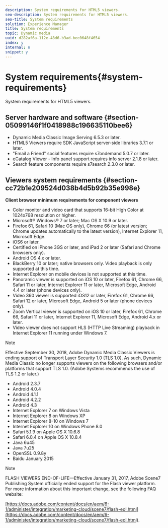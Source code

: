 ```yaml
---
description: System requirements for HTML5 viewers.
seo-description: System requirements for HTML5 viewers.
seo-title: System requirements
solution: Experience Manager
title: System requirements
topic: Dynamic media
uuid: d282af6a-112e-48d6-b3ad-bec0648f4654
index: y
internal: n
snippet: y
---
```


# System requirements{#system-requirements}

System requirements for HTML5 viewers.

## Server hardware and software {#section-05099146f1f0418988c196635110bee6}

* Dynamic Media Classic Image Serving 6.5.3 or later. 
* HTML5 Viewers require SDK JavaScript server-side libraries 3.7.1 or later. 
* "Email a Friend" social features require s7ondemand 5.0.7 or later. 
* eCatalog Viewer - Info panel support requires info server 2.1.8 or later. 
* Search feature components require s7search 2.3.0 or later.

## Viewers system requirements {#section-cc72b1e209524d038b4d5b92b35e998e}

**Client browser minimum requirements for component viewers**

* Color monitor and video card that supports 16-bit High Color at 1024x768 resolution or higher. 
* Microsoft® Windows® 7 or later; Mac OS X 10.9 or later. 
* Firefox 61, Safari 10 (Mac OS only), Chrome 66 (or latest version; Chrome updates automatically to the latest version), Internet Explorer 11, Microsoft Edge. 
* iOS6 or later. 
* Certified on iPhone 3GS or later, and iPad 2 or later (Safari and Chrome browsers only). 
* Android OS 4.x or later. 
* BlackBerry 10 or later; native browsers only. Video playback is only supported at this time. 
* Internet Explorer on mobile devices is not supported at this time. 
* Panoramic viewer is supported on iOS 10 or later, Firefox 61, Chrome 66, Safari 11 or later, Internet Explorer 11 or later, Microsoft Edge, Android 4.4 or later (phone devices only). 
* Video 360 viewer is supported iOS12 or later, Firefox 61, Chrome 66, Safari 12 or later, Microsoft Edge, Android 5 or later (phone devices only). 
* Zoom Vertical viewer is supported on iOS 10 or later, Firefox 61, Chrome 66, Safari 11 or later, Internet Explorer 11, Microsoft Edge, Android 4.x or later. 
* Video viewer does not support HLS (HTTP Live Streaming) playback in Internet Explorer 11 running under Windows 7.

<a id="section_1486A48CD38F42E3956E022A48207727"></a>

>[!NOTE]
>
>Effective September 30, 2018, Adobe Dynamic Media Classic Viewers is ending support of Transport Layer Security 1.0 (TLS 1.0). As such, Dynamic Media Classic no longer supports viewers on the following browsers and/or platforms that support TLS 1.0. (Adobe Systems recommends the use of TLS 1.2 or later.)

* Android 2.3.7 
* Android 4.0.4 
* Android 4.1.1 
* Android 4.2.2 
* Android 4.3 
* Internet Explorer 7 on Windows Vista 
* Internet Explorer 8 on Windows XP 
* Internet Explorer 8-10 on Windows 7 
* Internet Explorer 10 on Windows Phone 8.0 
* Safari 5.1.9 on Apple OS X 10.6.8 
* Safari 6.0.4 on Apple OS X 10.8.4 
* Java 6u45 
* Java 7u25 
* OpenSSL 0.9.8y 
* Baidu January 2015

<a id="section_CF857D27B09D4B09999D79DA2628DDEE"></a>

>[!NOTE]
>
>FLASH VIEWERS END-OF-LIFE—Effective January 31, 2017, Adobe Scene7 Publishing System officially ended support for the Flash viewer platform. For more information about this important change, see the following FAQ website:

[https://docs.adobe.com/content/docs/en/aem/6-1/administer/integration/marketing-cloud/scene7/flash-eol.html](https://docs.adobe.com/content/docs/en/aem/6-1/administer/integration/marketing-cloud/scene7/flash-eol.html). 
